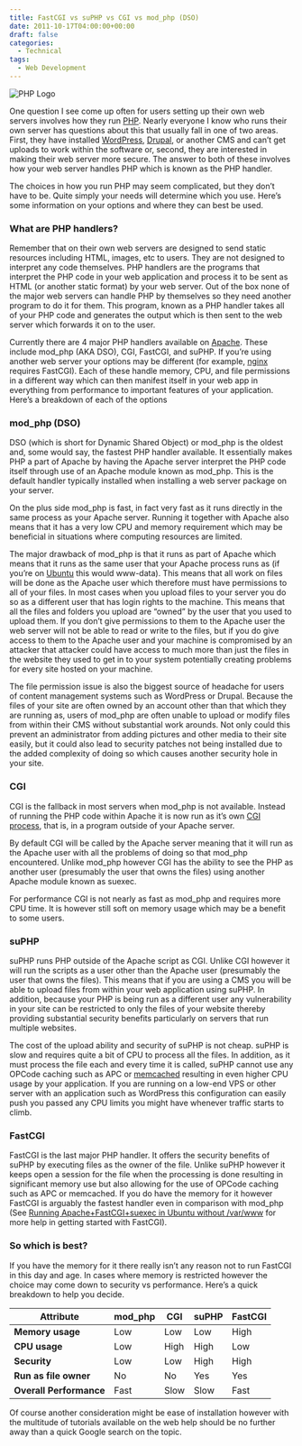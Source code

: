 ```yaml
---
title: FastCGI vs suPHP vs CGI vs mod_php (DSO)
date: 2011-10-17T04:00:00+00:00
draft: false
categories:
  - Technical
tags:
  - Web Development
---
```


![PHP Logo](/images/2011/10/PHP-Logo-225x118-1.png)

One question I see come up often for users setting up their own web servers involves how they run [PHP](http://php.net "PHP Homepage"). Nearly everyone I know who runs their own server has questions about this that usually fall in one of two areas. First, they have installed [WordPress](http://wordpress.org "WordPress.org"), [Drupal](http://www.drupal.org "Drupal"), or another CMS and can’t get uploads to work within the software or, second, they are interested in making their web server more secure. The answer to both of these involves how your web server handles PHP which is known as the PHP handler.

The choices in how you run PHP may seem complicated, but they don’t have to be. Quite simply your needs will determine which you use. Here’s some information on your options and where they can best be used.

### What are PHP handlers?

Remember that on their own web servers are designed to send static resources including HTML, images, etc to users. They are not designed to interpret any code themselves. PHP handlers are the programs that interpret the PHP code in your web application and process it to be sent as HTML (or another static format) by your web server. Out of the box none of the major web servers can handle PHP by themselves so they need another program to do it for them. This program, known as a PHP handler takes all of your PHP code and generates the output which is then sent to the web server which forwards it on to the user.

Currently there are 4 major PHP handlers available on [Apache](https://httpd.apache.org/ "Apache HTTP Server"). These include mod\_php (AKA DSO), CGI, FastCGI, and suPHP. If you’re using another web server your options may be different (for example, [nginx](http://nginx.org/ "nginx") requires FastCGI). Each of these handle memory, CPU, and file permissions in a different way which can then manifest itself in your web app in everything from performance to important features of your application. Here’s a breakdown of each of the options

### mod_php (DSO)

DSO (which is short for Dynamic Shared Object) or mod\_php is the oldest and, some would say, the fastest PHP handler available. It essentially makes PHP a part of Apache by having the Apache server interpret the PHP code itself through use of an Apache module known as mod\_php. This is the default handler typically installed when installing a web server package on your server.

On the plus side mod_php is fast, in fact very fast as it runs directly in the same process as your Apache server. Running it together with Apache also means that it has a very low CPU and memory requirement which may be beneficial in situations where computing resources are limited.

The major drawback of mod\_php is that it runs as part of Apache which means that it runs as the same user that your Apache process runs as (if you’re on [Ubuntu](http://www.ubuntu.com "Ubuntu") this would www-data). This means that all work on files will be done as the Apache user which therefore must have permissions to all of your files. In most cases when you upload files to your server you do so as a different user that has login rights to the machine. This means that all the files and folders you upload are “owned” by the user that you used to upload them. If you don’t give permissions to them to the Apache user the web server will not be able to read or write to the files, but if you do give access to them to the Apache user and your machine is compromised by an attacker that attacker could have access to much more than just the files in the website they used to get in to your system potentially creating problems for every site hosted on your machine.

The file permission issue is also the biggest source of headache for users of content management systems such as WordPress or Drupal. Because the files of your site are often owned by an account other than that which they are running as, users of mod_php are often unable to upload or modify files from within their CMS without substantial work arounds. Not only could this prevent an administrator from adding pictures and other media to their site easily, but it could also lead to security patches not being installed due to the added complexity of doing so which causes another security hole in your site.

### CGI

CGI is the fallback in most servers when mod\_php is not available. Instead of running the PHP code within Apache it is now run as it’s own [CGI process](http://en.wikipedia.org/wiki/Common_Gateway_Interface "CGI on Wikipedia"), that is, in a program outside of your Apache server.

By default CGI will be called by the Apache server meaning that it will run as the Apache user with all the problems of doing so that mod\_php encountered. Unlike mod\_php however CGI has the ability to see the PHP as another user (presumably the user that owns the files) using another Apache module known as suexec.

For performance CGI is not nearly as fast as mod_php and requires more CPU time. It is however still soft on memory usage which may be a benefit to some users.

### suPHP

suPHP runs PHP outside of the Apache script as CGI. Unlike CGI however it will run the scripts as a user other than the Apache user (presumably the user that owns the files). This means that if you are using a CMS you will be able to upload files from within your web application using suPHP. In addition, because your PHP is being run as a different user any vulnerability in your site can be restricted to only the files of your website thereby providing substantial security benefits particularly on servers that run multiple websites.

The cost of the upload ability and security of suPHP is not cheap. suPHP is slow and requires quite a bit of CPU to process all the files. In addition, as it must process the file each and every time it is called, suPHP cannot use any OPCode caching such as APC or [memcached](http://memcached.org/ "memcached") resulting in even higher CPU usage by your application. If you are running on a low-end VPS or other server with an application such as WordPress this configuration can easily push you passed any CPU limits you might have whenever traffic starts to climb.

### FastCGI

FastCGI is the last major PHP handler. It offers the security benefits of suPHP by executing files as the owner of the file. Unlike suPHP however it keeps open a session for the file when the processing is done resulting in significant memory use but also allowing for the use of OPCode caching such as APC or memcached. If you do have the memory for it however FastCGI is arguably the fastest handler even in comparison with mod\_php (See [Running Apache+FastCGI+suexec in Ubuntu without /var/www](/2010/06/running-apachefastcgisuexec-in-ubuntu-10-04-without-var-www/) for more help in getting started with FastCGI).

### So which is best?

If you have the memory for it there really isn’t any reason not to run FastCGI in this day and age. In cases where memory is restricted however the choice may come down to security vs performance. Here’s a quick breakdown to help you decide.

| Attribute               | mod_php | CGI  | suPHP | FastCGI |
| ----------------------- | ------- | ---- | ----- | ------- |
| **Memory usage**        | Low     | Low  | Low   | High    |
| **CPU usage**           | Low     | High | High  | Low     |
| **Security**            | Low     | Low  | High  | High    |
| **Run as file owner**   | No      | No   | Yes   | Yes     |
| **Overall Performance** | Fast    | Slow | Slow  | Fast    |

Of course another consideration might be ease of installation however with the multitude of tutorials available on the web help should be no further away than a quick Google search on the topic.